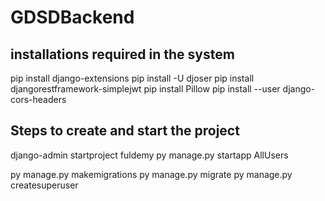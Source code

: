 # GDSDBackend


installations required in the system
-------------------------------------------------------
pip install django-extensions
pip install -U djoser
pip install djangorestframework-simplejwt
pip install Pillow
pip install --user django-cors-headers

Steps to create and start the project
----------------------------------------

django-admin startproject fuldemy
py manage.py startapp AllUsers	

py manage.py makemigrations
py manage.py migrate
py manage.py createsuperuser

